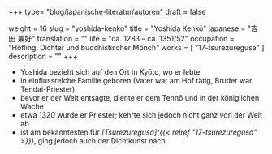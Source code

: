 +++
type= "blog/japanische-literatur/autoren"
draft = false

weight = 16
slug = "yoshida-kenko"
title = "Yoshida Kenkō"
japanese = "吉田 兼好"
translation = ""
life = "ca. 1283 – ca. 1351/52"
occupation = "Höfling, Dichter und buddhistischer Mönch"
works = [
  "17-tsurezuregusa"
]
description = ""
+++

- Yoshida bezieht sich auf den Ort in Kyōto, wo er lebte
- in einflussreiche Familie geboren (Vater war am Hof tätig, Bruder war Tendai-Priester)
- bevor er der Welt entsagte, diente er dem Tennō und in der königlichen Wache
- etwa 1320 wurde er Priester; kehrte sich jedoch nicht ganz von der Welt ab
- ist am bekanntesten für _[Tsurezuregusa]({{< relref "17-tsurezuregusa" >}})_, ging jedoch auch der Dichtkunst nach
